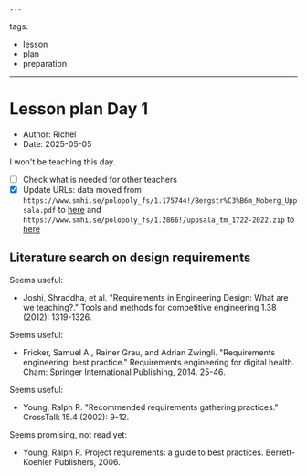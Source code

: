     ---
tags:
  - lesson
  - plan
  - preparation
---

# Lesson plan Day 1

- Author: Richel
- Date: 2025-05-05

I won't be teaching this day.

- [ ] Check what is needed for other teachers
- [x] Update URLs: data moved from `https://www.smhi.se/polopoly_fs/1.175744!/Bergstr%C3%B6m_Moberg_Uppsala.pdf`
  to [here](https://www.smhi.se/download/18.6ae791dc18fc9e7539e1121c/1717658901728/Bergstr%C3%B6m_Moberg_Uppsala.pdf)
  and `https://www.smhi.se/polopoly_fs/1.2866!/uppsala_tm_1722-2022.zip`
  to [here](https://www.smhi.se/download/18.53cdce23194f389da053a4e/1740398333056/uppsala_tm_1722-2022.zip)

## Literature search on design requirements

Seems useful:

- Joshi, Shraddha, et al. "Requirements in Engineering Design: What are we teaching?." Tools and methods for competitive engineering 1.38 (2012): 1319-1326.

Seems useful:

- Fricker, Samuel A., Rainer Grau, and Adrian Zwingli. "Requirements engineering: best practice." Requirements engineering for digital health. Cham: Springer International Publishing, 2014. 25-46.

Seems useful:

- Young, Ralph R. "Recommended requirements gathering practices." CrossTalk 15.4 (2002): 9-12.

Seems promising, not read yet:

- Young, Ralph R. Project requirements: a guide to best practices. Berrett-Koehler Publishers, 2006.
